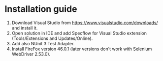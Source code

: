 # Installation guide
1. Download Visual Studio from https://www.visualstudio.com/downloads/ and install it.
2. Open solution in IDE and add Specflow for Visual Studio extension (Tools/Extensions and Updates/Online).
3. Add also NUnit 3 Test Adapter.
4. Install FireFox version 46.0.1 (later versions don't work with Selenium WebDriver 2.53.0).
